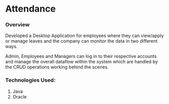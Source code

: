 # Attendance

### Overview
Developed a Desktop Application for employees where they can view/apply or manage leaves and the company can monitor the data in two different ways.

Admin, Employees and Managers can log in to their respective accounts and manage the overall dataflow within the system which are handled by the CRUD operations working behind the scenes.

### Technologies Used:

1. Java
2. Oracle

